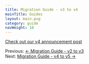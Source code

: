 ```yaml
---
title: Migration Guide - v3 to v4
mainTitle: Guides
layout: main.pug
category: guide
navWeight: 10
---
```


[Check out our v4 announcement post](https://discourse.algolia.com/t/react-instantsearch-v4/1329)

<div class="guide-nav">
    <div class="guide-nav-left">
        Previous: <a href="guide/Migration_guide_v3.html">← Migration Guide - v2 to v3</a>
    </div>
    <div class="guide-nav-right">
        Next: <a href="guide/Migration_guide_v5.html">Migration Guide - v4 to v5 →</a>
    </div>
</div>
